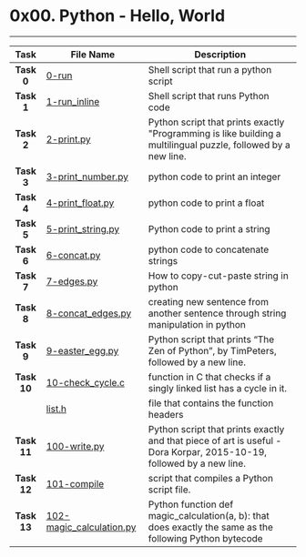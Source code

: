 # 0x00. Python - Hello, World
---

| Task | File Name | Description
| :---------: | --- | ---|
| **Task 0** | [0-run](./0-run) | Shell script that run a python script
| **Task 1** | [1-run_inline](./1-run_inline) | Shell script that runs Python code
| **Task 2** | [2-print.py](./2-print.py) | Python script that prints exactly "Programming is like building a multilingual puzzle, followed by a new line.
| **Task 3** | [3-print_number.py](./3-print_number.py) | python code to print an integer
| **Task 4** | [4-print_float.py](./4-print_float.py) | python code to print a float
| **Task 5** | [5-print_string.py](./5-print_string.py) | Python code to print a string
| **Task 6** | [6-concat.py](./6-concat.py) | python code to concatenate strings
| **Task 7** | [7-edges.py](./7-edges.py) | How to copy-cut-paste string in python
| **Task 8** | [8-concat_edges.py](./8-concat_edges.py) | creating new sentence from another sentence through string manipulation in python
| **Task 9** | [9-easter_egg.py](./9-easter_egg.py) | Python script that prints “The Zen of Python”, by TimPeters, followed by a new line.
| **Task 10** | [10-check_cycle.c](./10-check_cycle.c) | function in C that checks if a singly linked list has a cycle in it.
| | [list.h](./list.h) | file that contains the function headers
| **Task 11** | [100-write.py](./100-write.py) | Python script that prints exactly and that piece of art is useful - Dora Korpar, 2015-10-19, followed by a new line.
| **Task 12** | [101-compile](./101-compile) | script that compiles a Python script file.
| **Task 13** | [102-magic_calculation.py](./102-magic_calculation.py) | Python function def magic_calculation(a, b): that does exactly the same as the following Python bytecode
